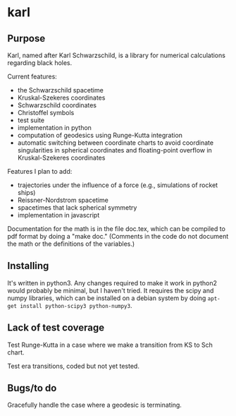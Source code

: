 karl
====

## Purpose

Karl, named after Karl Schwarzschild, is a library for numerical calculations regarding
black holes.

Current features:

* the Schwarzschild spacetime
* Kruskal-Szekeres coordinates 
* Schwarzschild coordinates
* Christoffel symbols
* test suite
* implementation in python
* computation of geodesics using Runge-Kutta integration
* automatic switching between coordinate charts to avoid coordinate singularities in spherical coordinates and floating-point overflow in Kruskal-Szekeres coordinates

Features I plan to add:

* trajectories under the influence of a force (e.g., simulations of rocket ships)
* Reissner-Nordstrom spacetime
* spacetimes that lack spherical symmetry
* implementation in javascript

Documentation for the math is in the file doc.tex, which can be
compiled to pdf format by doing a "make doc." (Comments in the code do
not document the math or the definitions of the variables.)

## Installing

It's written in python3. Any changes required to make it work in python2 would probably be minimal,
but I haven't tried. It requires the scipy and numpy libraries, which can be installed on a debian
system by doing `apt-get install python-scipy3 python-numpy3`.

## Lack of test coverage

Test Runge-Kutta in a case where we make a transition from KS to Sch chart.

Test era transitions, coded but not yet tested.

## Bugs/to do

Gracefully handle the case where a geodesic is terminating.
